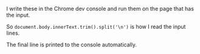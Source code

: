 I write these in the Chrome dev console and run them on the page that has the input.

So `document.body.innerText.trim().split('\n')` is how I read the input lines.

The final line is printed to the console automatically.

